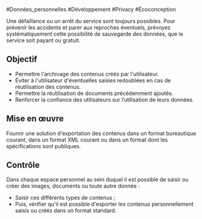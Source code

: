 
#Données_personnelles #Développement #Privacy #Écoconception

Une défaillance ou un arrêt du service sont toujours possibles. Pour prévenir les accidents et parer aux reproches éventuels, prévoyez systématiquement cette possibilité de sauvegarde des données, que le service soit payant ou gratuit.


## Objectif

* Permettre l'archivage des contenus créés par l'utilisateur.
* Éviter à l'utilisateur d'éventuelles saisies redoublées en cas de réutilisation des contenus.
* Permettre la réutilisation de documents précédemment ajoutés.
* Renforcer la confiance des utilisateurs sur l’utilisation de leurs données.

## Mise en œuvre

Fournir une solution d'exportation des contenus dans un format bureautique courant, dans un format XML courant ou dans un format dont les spécifications sont publiques.

## Contrôle

Dans chaque espace personnel au sein duquel il est possible de saisir ou créer des images, documents ou toute autre donnée :

* Saisir ces différents types de contenus ;
* Puis, vérifier qu'il est possible d'exporter les contenus personnellement saisis ou créés dans un format standard.


